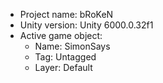 <!-- UNITY CODE ASSIST INSTRUCTIONS START -->
- Project name: bRoKeN
- Unity version: Unity 6000.0.32f1
- Active game object:
  - Name: SimonSays
  - Tag: Untagged
  - Layer: Default
<!-- UNITY CODE ASSIST INSTRUCTIONS END -->
